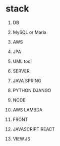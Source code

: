 # stack
1. DB
 1. MySQL or Maria
 1. AWS
 1. JPA
 1. UML tool
 
1. SERVER
  1. JAVA SPRING
  1. PYTHON DJANGO
  1. NODE
  1. AWS LAMBDA
 
1. FRONT
  1. JAVASCRIPT REACT
  1. VIEW.JS

